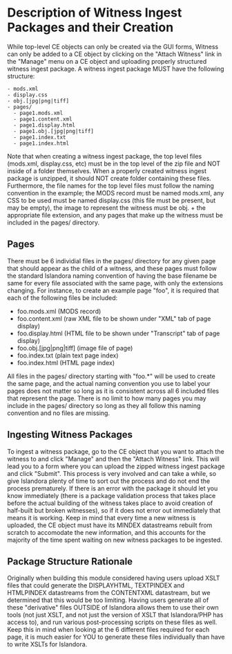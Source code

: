 # Description of Witness Ingest Packages and their Creation

While top-level CE objects can only be created via the GUI forms, Witness can only be added to a CE object by clicking on the "Attach Witness" link in the "Manage" menu on a CE object and uploading properly structured witness ingest package. A witness ingest package MUST have the following structure:

```
- mods.xml
- display.css
- obj.[jpg|png|tiff]
- pages/
  - page1.mods.xml
  - page1.content.xml
  - page1.display.html
  - page1.obj.[jpg|png|tiff]
  - page1.index.txt
  - page1.index.html
```

Note that when creating a witness ingest package, the top level files (mods.xml, display.css, etc) must be in the top level of the zip file and NOT inside of a folder themselves. When a properly created witness ingest package is unzipped, it should NOT create folder containing these files. Furthermore, the file names for the top level files must follow the naming convention in the example; the MODS record must be named mods.xml, any CSS to be used must be named display.css (this file must be present, but may be empty), the image to represent the witness must be obj. + the appropriate file extension, and any pages that make up the witness must be included in the pages/ directory.

## Pages
There must be 6 individial files in the pages/ directory for any given page that should appear as the child of a witness, and these pages must follow the standard Islandora naming convention of having the base filename be same for every file associated with the same page, with only the extensions changing. For instance, to create an example page "foo", it is required that each of the following files be included:
- foo.mods.xml (MODS record)
- foo.content.xml (raw XML file to be shown under "XML" tab of page display)
- foo.display.html (HTML file to be shown under "Transcript" tab of page display)
- foo.obj.[jpg|png|tiff] (image file of page)
- foo.index.txt (plain text page index)
- foo.index.html (HTML page index)

All files in the pages/ directory starting with "foo.*" will be used to create the same page, and the actual naming convention you use to label your pages does not matter so long as it is consistent across all 6 included files that represent the page. There is no limit to how many pages you may include in the pages/ directory so long as they all follow this naming convention and no files are missing.

## Ingesting Witness Packages
To ingest a witness package, go to the CE object that you want to attach the witness to and click "Manage" and then the "Attach Witness" link. This will lead you to a form where you can upload the zipped witness ingest package and click "Submit". This process is very involved and can take a while, so give Islandora plenty of time to sort out the process and do not end the process prematurely. If there is an error with the package it should let you know immediately (there is a package validation process that takes place before the actual building of the witness takes place to avoid creation of half-built but broken witnesses), so if it does not error out immediately that means it is working. Keep in mind that every time a new witness is uploaded, the CE object must have its MINDEX datastreams rebuilt from scratch to accomodate the new information, and this accounts for the majority of the time spent waiting on new witness packages to be ingested.

## Package Structure Rationale
Originally when building this module considered having users upload XSLT files that could generate the DISPLAYHTML, TEXTPINDEX and HTMLPINDEX datastreams from the CONTENTXML datastream, but we determined that this would be too limiting. Having users generate all of these "derivative" files OUTSIDE of Islandora allows them to use their own tools (not just XSLT, and not just the version of XSLT that Islandora/PHP has access to), and run various post-processing scripts on these files as well. Keep this in mind when looking at the 6 different files required for each page, it is much easier for YOU to generate these files individually than have to write XSLTs for Islandora.


